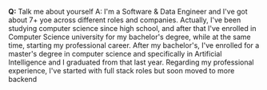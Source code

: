 
**Q:** Talk me about yourself
A: I'm a Software & Data Engineer and I've got about 7+ yoe across different roles and companies. Actually, I've been studying computer science since high school, and after that I've enrolled in Computer Science university for my bachelor's degree, while at the same time, starting my professional career. After my bachelor's, I've enrolled for a master's degree in computer science and specifically in Artificial Intelligence and I graduated from that last year.
Regarding my professional experience, I've started with full stack roles but soon moved to more backend